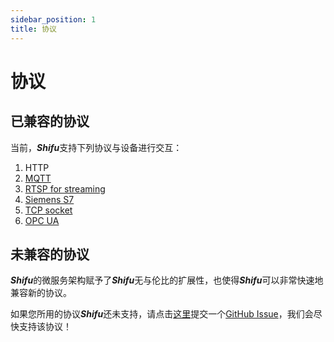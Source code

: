 ```yaml
---
sidebar_position: 1
title: 协议
---
```


# 协议

## 已兼容的协议

当前，***Shifu***支持下列协议与设备进行交互：

1. HTTP
2. [MQTT](https://github.com/Edgenesis/shifu/tree/main/examples/mqttDeviceShifu)
3. [RTSP for streaming](https://github.com/Edgenesis/shifu/tree/main/examples/rtspDeviceShifu)
4. [Siemens S7](https://github.com/Edgenesis/shifu/tree/main/examples/siemensPLCDeviceShifu)
5. [TCP socket](https://github.com/Edgenesis/shifu/tree/main/examples/socketDeviceShifu)
6. [OPC UA](https://github.com/Edgenesis/shifu/tree/main/examples/opcuaDeviceShifu)

## 未兼容的协议

***Shifu***的微服务架构赋予了***Shifu***无与伦比的扩展性，也使得***Shifu***可以非常快速地兼容新的协议。

如果您所用的协议***Shifu***还未支持，请点击[这里](https://github.com/Edgenesis/shifu/issues/new)提交一个[GitHub Issue](https://github.com/Edgenesis/shifu/issues)，我们会尽快支持该协议！

